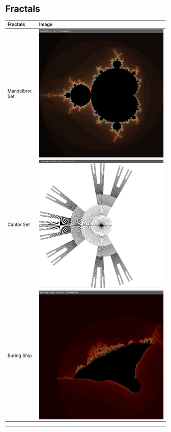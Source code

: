 # Fractals

| Fractals       | Image                                    |
| :------------- | :--------------------------------------- |
| Mandelbrot Set | ![Mandelbrot Set](assets/mandelbrot.png) |
| Cantor Set     | ![Cantor Set](assets/contor.png)         |
| Buring Ship    | ![Buring Ship](assets/burningship.png)   |

---
